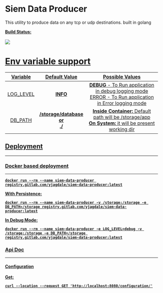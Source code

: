 # Siem Data Producer

This utility to produce data on any tcp or udp destinations. built in golang

<b><u>Build Status: <br><br><img style="align=center" src="https://gitlab.com/yjagdale/siem-data-producer/badges/master/pipeline.svg"/>

# Env variable support

| Variable | Default Value | Possible Values |
| :---: | :---: | :---: | 
| LOG_LEVEL | <b>INFO | <b>DEBUG</b> - To Run application in debug logging mode <br> ERROR - To Run application in Error logging mode |
| DB_PATH | <b>/storage/database <br>or<br> ./ | <b><u>Inside Container:</b></u> Default path will be /storage/app<br> <b><u>On System:</b></u> it will be present working dir|

## Deployment
___

### Docker based deployment

___

```
docker run --rm --name siem-data-producer registry.gitlab.com/yjagdale/siem-data-producer:latest
```

With Persistence:

```
docker run --rm --name siem-data-producer -v /storage:/storage -e DB_PATH=/storage registry.gitlab.com/yjagdale/siem-data-producer:latest
```

In Debug Mode:

```
docker run --rm --name siem-data-producer -e LOG_LEVEL=debug -v /storage:/storage -e DB_PATH=/storage registry.gitlab.com/yjagdale/siem-data-producer:latest
```

### Api Doc

___
#### Configuration
Get:
```langurage:shell
curl --location --request GET 'http://localhost:8080/configuration/'
```